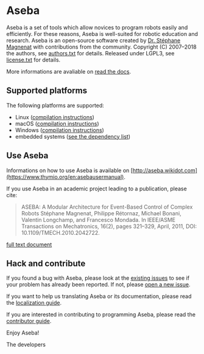# Aseba

Aseba is a set of tools which allow novices to program robots easily and efficiently.
For these reasons, Aseba is well-suited for robotic education and research.
Aseba is an open-source software created by [Dr. Stéphane Magnenat](http://stephane.magnenat.net) with contributions from the community.
Copyright (C) 2007–2018 the authors, see [authors.txt](authors.txt) for details.
Released under LGPL3, see [license.txt](license.txt) for details.

More informations are avaliable on [read the docs](http://aseba.readthedocs.io).

## Supported platforms

The following platforms are supported:
- Linux ([compilation instructions](compile.Linux.md))
- macOS ([compilation instructions](compile.macOS.md))
- Windows ([compilation instructions](compile.Windows.md))
- embedded systems ([see the dependency list](compile.deps.md))

## Use Aseba

Informations on how to use Aseba is available on [http://aseba.wikidot.com](https://www.thymio.org/en:asebausermanual).

If you use Aseba in an academic project leading to a publication, please cite:

> ASEBA: A Modular Architecture for Event-Based Control of Complex Robots
> Stéphane Magnenat, Philippe Rétornaz, Michael Bonani, Valentin Longchamp, and Francesco Mondada.
> In IEEE/ASME Transactions on Mechatronics, 16(2), pages 321–329, April, 2011, DOI: 10.1109/TMECH.2010.2042722.
    
[full text document](https://infoscience.epfl.ch/record/144059/files/aseba-ieee-tr.pdf)

## Hack and contribute

If you found a bug with Aseba, please look at the [existing issues](https://github.com/aseba-community/aseba/issues) to see if your problem has already been reported.
If not, please [open a new issue](https://github.com/aseba-community/aseba/issues/new).

If you want to help us translating Aseba or its documentation, please read the [localization guide](localization.md).

If you are interested in contributing to programming Aseba, please read the [contributor guide](contributing.md).

Enjoy Aseba!

The developers
